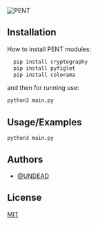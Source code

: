 
![PENT](https://imageupload.io/ib/HkU7jJkZMT56UFp_1684911892.png)


## Installation

How to install PENT modules:

```bash
  pip install cryptography
  pip install pyfiglet
  pip install colorama
```
and then for running use:

```bash
python3 main.py
```
    
## Usage/Examples

```
python3 main.py
```


## Authors

- [@UNDEAD](https://github.com/ThisIzUndead)


## License

[MIT](https://choosealicense.com/licenses/mit/)

